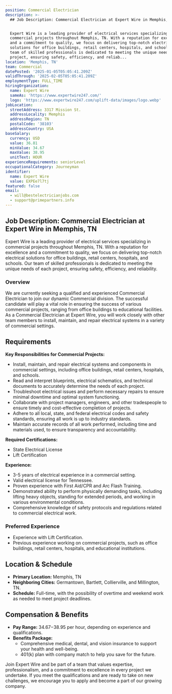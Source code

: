```yaml
---
position: Commercial Electrician
description: >-
  ## Job Description: Commercial Electrician at Expert Wire in Memphis, TN


  Expert Wire is a leading provider of electrical services specializing in
  commercial projects throughout Memphis, TN. With a reputation for excellence
  and a commitment to quality, we focus on delivering top-notch electrical
  solutions for office buildings, retail centers, hospitals, and schools. Our
  team of skilled professionals is dedicated to meeting the unique needs of each
  project, ensuring safety, efficiency, and reliab...
location: 'Memphis, TN'
team: Commercial
datePosted: '2025-01-05T05:05:41.209Z'
validThrough: '2025-02-05T05:05:41.209Z'
employmentType: FULL_TIME
hiringOrganization:
  name: Expert Wire
  sameAs: 'https://www.expertwire247.com/'
  logo: 'https://www.expertwire247.com/uplift-data/images/logo.webp'
jobLocation:
  streetAddress: 3317 Mission St.
  addressLocality: Memphis
  addressRegion: TN
  postalCode: '38103'
  addressCountry: USA
baseSalary:
  currency: USD
  value: 36.81
  minValue: 34.67
  maxValue: 38.95
  unitText: HOUR
experienceRequirements: seniorLevel
occupationalCategory: Journeyman
identifier:
  name: Expert Wire
  value: EXPEe7l7tj
featured: false
email:
  - will@bestelectricianjobs.com
  - support@primepartners.info
---
```




## Job Description: Commercial Electrician at Expert Wire in Memphis, TN

Expert Wire is a leading provider of electrical services specializing in commercial projects throughout Memphis, TN. With a reputation for excellence and a commitment to quality, we focus on delivering top-notch electrical solutions for office buildings, retail centers, hospitals, and schools. Our team of skilled professionals is dedicated to meeting the unique needs of each project, ensuring safety, efficiency, and reliability.

### Overview

We are currently seeking a qualified and experienced Commercial Electrician to join our dynamic Commercial division. The successful candidate will play a vital role in ensuring the success of various commercial projects, ranging from office buildings to educational facilities. As a Commercial Electrician at Expert Wire, you will work closely with other team members to install, maintain, and repair electrical systems in a variety of commercial settings.

## Requirements

**Key Responsibilities for Commercial Projects:**

- Install, maintain, and repair electrical systems and components in commercial settings, including office buildings, retail centers, hospitals, and schools.
- Read and interpret blueprints, electrical schematics, and technical documents to accurately determine the needs of each project.
- Troubleshoot electrical issues and perform necessary repairs to ensure minimal downtime and optimal system functioning.
- Collaborate with project managers, engineers, and other tradespeople to ensure timely and cost-effective completion of projects.
- Adhere to all local, state, and federal electrical codes and safety standards, ensuring all work is up to industry standards.
- Maintain accurate records of all work performed, including time and materials used, to ensure transparency and accountability.

**Required Certifications:**

- State Electrical License
- Lift Certification

**Experience:**

- 3-5 years of electrical experience in a commercial setting.
- Valid electrical license for Tennessee.
- Proven experience with First Aid/CPR and Arc Flash Training.
- Demonstrated ability to perform physically demanding tasks, including lifting heavy objects, standing for extended periods, and working in various environmental conditions.
- Comprehensive knowledge of safety protocols and regulations related to commercial electrical work.

### Preferred Experience

- Experience with Lift Certification.
- Previous experience working on commercial projects, such as office buildings, retail centers, hospitals, and educational institutions.

## Location & Schedule

- **Primary Location:** Memphis, TN
- **Neighboring Cities:** Germantown, Bartlett, Collierville, and Millington, TN.
- **Schedule:** Full-time, with the possibility of overtime and weekend work as needed to meet project deadlines.

## Compensation & Benefits

- **Pay Range:** $34.67-$38.95 per hour, depending on experience and qualifications.
- **Benefits Package:**
  - Comprehensive medical, dental, and vision insurance to support your health and well-being.
  - 401(k) plan with company match to help you save for the future.

Join Expert Wire and be part of a team that values expertise, professionalism, and a commitment to excellence in every project we undertake. If you meet the qualifications and are ready to take on new challenges, we encourage you to apply and become a part of our growing company.
